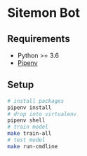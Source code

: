 # Sitemon Bot

## Requirements
- Python >= 3.6
- [Pipenv](https://pipenv.readthedocs.io/en/latest/)

## Setup
```bash
# install packages
pipenv install
# drop into virtualenv
pipenv shell
# train model
make train-all
# test model
make run-cmdline
```